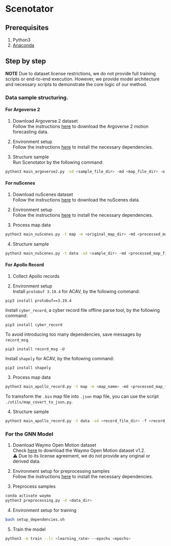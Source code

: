 # Scenotator


## Prerequisites
1. Python3
2. [Anaconda](https://www.anaconda.com/)


## Step by step

**NOTE** Due to dataset license restrictions, we do not provide full training scripts or end-to-end execution. However, we provide model architecture and necessary scripts to demonstrate the core logic of our method.

### Data sample structuring. 

#### For Argoverse 2

1. Download Argoverse 2 dataset  
Follow the instructions [here](https://argoverse.github.io/user-guide/getting_started.html#downloading-the-data) to download the Argoverse 2 motion forecasting data.

2. Environment setup  
Follow the instructions [here](https://argoverse.github.io/user-guide/getting_started.html#setup) to install the necessary dependencies. 

3. Structure sample  
Run Scenotator by the following command:
```bash
python3 main_argoverse2.py -sd <sample_file_dir> -md <map_file_dir> -o <output_dir>
```

#### For nuScenes

1. Download nuScenes dataset  
Follow the instructions [here](https://www.nuscenes.org/nuscenes#download) to download the nuScenes data.

2. Environment setup  
Follow the instructions [here](https://github.com/nutonomy/nuscenes-devkit/blob/master/docs/installation.md) to install the necessary dependencies. 

3. Process map data
```bash
python3 main_nuScenes.py -t map -m <original_map_dir> -md <processed_map_file_dir>
```

4. Structure sample
```bash
python3 main_nuScenes.py -t data -sd <sample_dir> -md <processed_map_file_dir> -o <output_dir>
```

#### For Apollo Record

1. Collect Apollo records  

2. Environment setup  
Install `protobuf 3.19.4` for ACAV, by the following command: 
```shell
pip3 install protobuf==3.19.4
```
Install `cyber_record`, a cyber record file offline parse tool, by the following command: 
```shell
pip3 install cyber_record
```
To avoid introducing too many dependencies, save messages by `record_msg`.
```shell
pip3 install record_msg -U
```
Install `shapely` for ACAV, by the following command: 
```shell
pip3 install shapely
```

3. Process map data
```bash
python3 main_apollo_record.py -t map -m <map_name> -md <processed_map_file_dir>
```
To tramsform the `.bin` map file into `.json` map file, you can use the script `./utils/map_covert_to_json.py`. 

4. Structure sample
```bash
python3 main_apollo_record.py -t data -sd <record_file_dir> -f <record_file_name> -m <map_name> -o <output_directory>
```


### For the GNN Model

1. Download Waymo Open Motion dataset  
Check [here](https://waymo.com/open/download) to download the Waymo Open Motion dataset v1.2.  
⚠️ Due to its license agreement, we do not provide any original or derived data.

2. Environment setup for preprocessing samples  
Follow the instructions [here](https://github.com/waymo-research/waymo-open-dataset/blob/master/tutorial/tutorial_motion.ipynb) to install the necessary dependencies. 

3. Preprocess samples 
```bash
conda activate waymo
python3 preprocessing.py -d <data_dir>
```

4. Environment setup for training
```bash
bash setup_dependencies.sh
```

5. Train the model
```bash
python3 -m train --lr <learning_rate> --epochs <epochs>
```